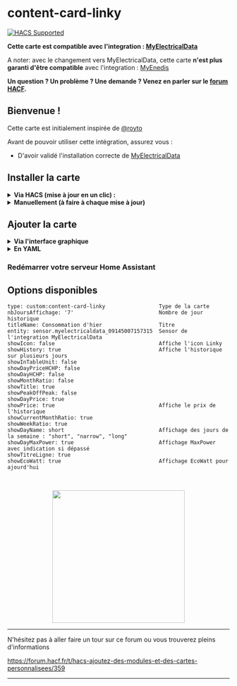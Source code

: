 # content-card-linky
[![HACS Supported](https://img.shields.io/badge/HACS-Supported-green.svg)](https://github.com/custom-components/hacs)

**Cette carte est compatible avec l'integration : [MyElectricalData](https://github.com/MyElectricalData/myelectricaldata)**

A noter: avec le changement vers MyElectricalData, cette carte **n'est plus garanti d'être compatible** avec l'integration : [MyEnedis](https://github.com/saniho/apiEnedis)

**Un question ? Un problème ? Une demande ? Venez en parler sur le [forum HACF](https://forum.hacf.fr/).**

## Bienvenue !

Cette carte est initialement inspirée de [@royto](https://github.com/royto/linky-card)

Avant de pouvoir utiliser cette intégration, assurez vous : 
* D'avoir validé l'installation correcte de [MyElectricalData](https://github.com/MyElectricalData/myelectricaldata)

## Installer la carte
<details>
  <summary><b>Via HACS (mise à jour en un clic) : </b></summary><br>
 
* Ouvrez HACS, cliquez sur `Frontend`, puis selectionnez le menu 3 points en haut à droite.
 
 *si vous n'avez pas HACS, pour l'installer cela se passe ici : [HACS : Ajoutez des modules et des cartes personnalisées](https://forum.hacf.fr/t/hacs-ajoutez-des-modules-et-des-cartes-personnalisees/359)
 
* Ajoutez le dépot personnalisé : `https://github.com/saniho/content-card-linky`

* Choisir la catégorie `Lovelace`

* Cliquez sur le bouton `Installer` de la carte
 
* Cliquez sur le bouton `Installer` de la popup
 
* La carte est maintenant rouge, signifiant qu'un redémarrage du serveur Home Assistant est nécessaire

* Accédez à la vue `Contrôle du serveur` (`Configuration` -> `Contrôle du serveur`), puis cliquez sur le bouton `Redémarrer` dans la zone `Gestion du serveur`
</details>

<details>
  <summary><b>Manuellement (à faire à chaque mise à jour)</b></summary>
* Telecharger le fichier [content-card-linky.js](https://github.com/saniho/content-card-linky/blob/main/content-card-linky.js) et le dossier [images](https://github.com/saniho/content-card-linky/tree/main/images) 
  
* Les mettre dans votre repertoire `www` et l'ajouter dans l'interface ressource
  
* Configurez la ressource dans votre fichier de configuration.
  
```
resources:
  - url: /hacsfiles/content-card-linky/content-card-linky.js
    type: module
```
</details>

## Ajouter la carte
<details>
  <summary><b>Via l'interface graphique</b></summary>
  * Ajoutez une carte via l'interface graphique, et configurez les options comme vous le désirez.  

</details>
<details>
  <summary><b>En YAML</b></summary>
  * Dans votre éditeur lovelace, ajouter ceci :

````
type: 'custom:content-card-linky'
entity: sensor.myenedis
````
</details>

### Redémarrer votre serveur Home Assistant

## Options disponibles

  ````
type: custom:content-card-linky                 Type de la carte
nbJoursAffichage: '7'                           Nombre de jour historique
titleName: Consommation d'hier                  Titre
entity: sensor.myelectricaldata_09145007157315  Sensor de l'integration MyElectricalData
showIcon: false                                 Affiche l'icon Linky
showHistory: true                               Affiche l'historique sur plusieurs jours
showInTableUnit: false                          
showDayPriceHCHP: false
showDayHCHP: false                              
showMonthRatio: false                           
showTitle: true                                 
showPeakOffPeak: false
showDayPrice: true                              
showPrice: true                                 Affiche le prix de l'historique
showCurrentMonthRatio: true                     
showWeekRatio: true                             
showDayName: short                              Affichage des jours de la semaine : "short", "narrow", "long"
showDayMaxPower: true                           Affichage MaxPower avec indication si dépassé
showTitreLigne: true
showEcoWatt: true                               Affichage EcoWatt pour ajourd'hui
````

<br>
 <p align="center">
<img src="https://github.com/saniho/content-card-linky/raw/main/linky.png" height="300"/>
 <br>
 </p>

**************

N'hésitez pas à aller faire un tour sur ce forum ou vous trouverez pleins d'informations

https://forum.hacf.fr/t/hacs-ajoutez-des-modules-et-des-cartes-personnalisees/359 

*************
